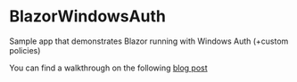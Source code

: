 # BlazorWindowsAuth
Sample app that demonstrates Blazor running with Windows Auth (+custom policies)

You can find a walkthrough on the following [blog post](https://marcbeavan.com/blog/20220629-blazor-with-windows-auth/)
